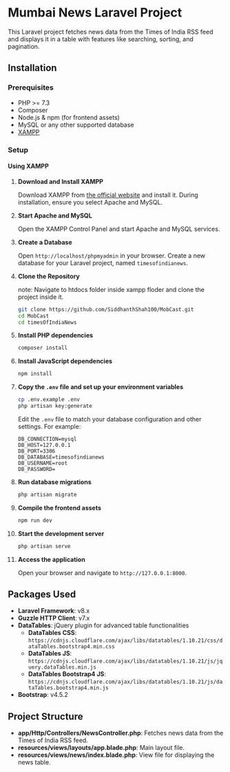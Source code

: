 # Mumbai News Laravel Project

This Laravel project fetches news data from the Times of India RSS feed and displays it in a table with features like searching, sorting, and pagination.

## Installation

### Prerequisites

- PHP >= 7.3
- Composer
- Node.js & npm (for frontend assets)
- MySQL or any other supported database
- [XAMPP](https://www.apachefriends.org/index.html)

### Setup

#### Using XAMPP

1. **Download and Install XAMPP**

    Download XAMPP from [the official website](https://www.apachefriends.org/index.html) and install it. During installation, ensure you select Apache and MySQL.

2. **Start Apache and MySQL**

    Open the XAMPP Control Panel and start Apache and MySQL services.

3. **Create a Database**

    Open `http://localhost/phpmyadmin` in your browser. Create a new database for your Laravel project, named `timesofindianews`.

4. **Clone the Repository**
    
    note:
    Navigate to htdocs folder inside xampp floder and clone the project inside it.

    ```bash
    git clone https://github.com/SiddhanthShah100/MobCast.git
    cd MobCast
    cd timesOfIndiaNews
    ```

5. **Install PHP dependencies**

    ```bash
    composer install
    ```

6. **Install JavaScript dependencies**

    ```bash
    npm install
    ```

7. **Copy the `.env` file and set up your environment variables**

    ```bash
    cp .env.example .env
    php artisan key:generate
    ```

    Edit the `.env` file to match your database configuration and other settings. For example:

    ```env
    DB_CONNECTION=mysql
    DB_HOST=127.0.0.1
    DB_PORT=3306
    DB_DATABASE=timesofindianews
    DB_USERNAME=root
    DB_PASSWORD=
    ```

8. **Run database migrations**

    ```bash
    php artisan migrate
    ```

9. **Compile the frontend assets**

    ```bash
    npm run dev
    ```

10. **Start the development server**

    ```bash
    php artisan serve
    ```

11. **Access the application**

    Open your browser and navigate to `http://127.0.0.1:8000`.

## Packages Used

- **Laravel Framework**: v8.x
- **Guzzle HTTP Client**: v7.x
- **DataTables**: jQuery plugin for advanced table functionalities
  - **DataTables CSS**: `https://cdnjs.cloudflare.com/ajax/libs/datatables/1.10.21/css/dataTables.bootstrap4.min.css`
  - **DataTables JS**: `https://cdnjs.cloudflare.com/ajax/libs/datatables/1.10.21/js/jquery.dataTables.min.js`
  - **DataTables Bootstrap4 JS**: `https://cdnjs.cloudflare.com/ajax/libs/datatables/1.10.21/js/dataTables.bootstrap4.min.js`
- **Bootstrap**: v4.5.2

## Project Structure

- **app/Http/Controllers/NewsController.php**: Fetches news data from the Times of India RSS feed.
- **resources/views/layouts/app.blade.php**: Main layout file.
- **resources/views/news/index.blade.php**: View file for displaying the news table.
